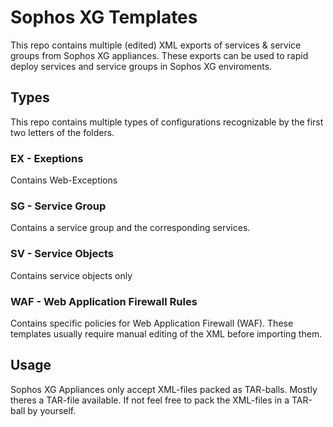 # Sophos XG Templates
This repo contains multiple (edited) XML exports of services & service groups from Sophos XG appliances. These exports can be used to rapid deploy services and service groups in Sophos XG enviroments.
## Types
This repo contains multiple types of configurations recognizable by the first two letters of the folders.
### EX - Exeptions
Contains Web-Exceptions
### SG - Service Group
Contains a service group and the corresponding services.
### SV - Service Objects
Contains service objects only
### WAF - Web Application Firewall Rules
Contains specific policies for Web Application Firewall (WAF).
These templates usually require manual editing of the XML before importing them.

## Usage
Sophos XG Appliances only accept XML-files packed as TAR-balls. Mostly theres a TAR-file available. If not feel free to pack the XML-files in a TAR-ball by yourself.
